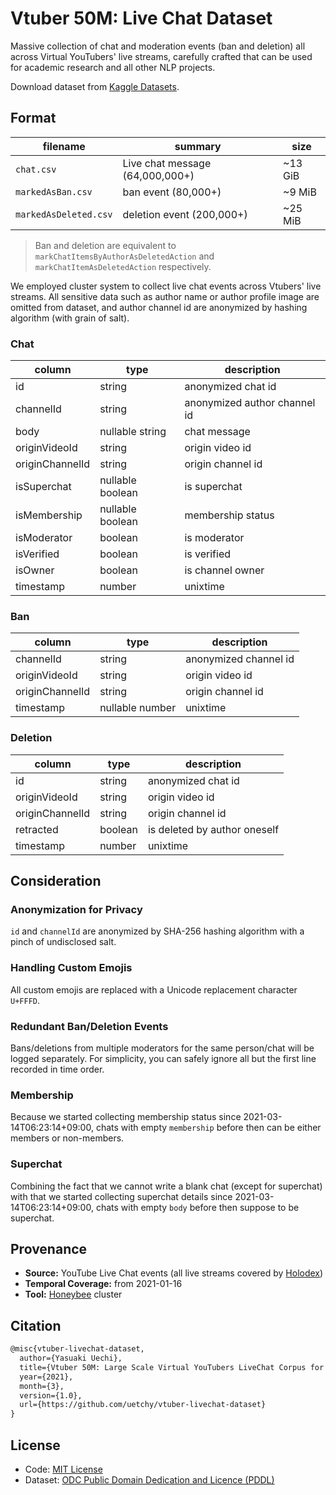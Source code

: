 # Vtuber 50M: Live Chat Dataset

Massive collection of chat and moderation events (ban and deletion) all across Virtual YouTubers' live streams, carefully crafted that can be used for academic research and all other NLP projects.

Download dataset from [Kaggle Datasets](https://www.kaggle.com/uetchy/vtuber-livechat).

## Format

| filename              | summary                         | size    |
| --------------------- | ------------------------------- | ------- |
| `chat.csv`            | Live chat message (64,000,000+) | ~13 GiB |
| `markedAsBan.csv`     | ban event (80,000+)             | ~9 MiB  |
| `markedAsDeleted.csv` | deletion event (200,000+)       | ~25 MiB |

> Ban and deletion are equivalent to `markChatItemsByAuthorAsDeletedAction` and `markChatItemAsDeletedAction` respectively.

We employed cluster system to collect live chat events across Vtubers' live streams. All sensitive data such as author name or author profile image are omitted from dataset, and author channel id are anonymized by hashing algorithm (with grain of salt).

### Chat

| column          | type             | description                  |
| --------------- | ---------------- | ---------------------------- |
| id              | string           | anonymized chat id           |
| channelId       | string           | anonymized author channel id |
| body            | nullable string  | chat message                 |
| originVideoId   | string           | origin video id              |
| originChannelId | string           | origin channel id            |
| isSuperchat     | nullable boolean | is superchat                 |
| isMembership    | nullable boolean | membership status            |
| isModerator     | boolean          | is moderator                 |
| isVerified      | boolean          | is verified                  |
| isOwner         | boolean          | is channel owner             |
| timestamp       | number           | unixtime                     |

### Ban

| column          | type            | description           |
| --------------- | --------------- | --------------------- |
| channelId       | string          | anonymized channel id |
| originVideoId   | string          | origin video id       |
| originChannelId | string          | origin channel id     |
| timestamp       | nullable number | unixtime              |

### Deletion

| column          | type    | description                  |
| --------------- | ------- | ---------------------------- |
| id              | string  | anonymized chat id           |
| originVideoId   | string  | origin video id              |
| originChannelId | string  | origin channel id            |
| retracted       | boolean | is deleted by author oneself |
| timestamp       | number  | unixtime                     |

## Consideration

### Anonymization for Privacy

`id` and `channelId` are anonymized by SHA-256 hashing algorithm with a pinch of undisclosed salt.

### Handling Custom Emojis

All custom emojis are replaced with a Unicode replacement character `U+FFFD`.

### Redundant Ban/Deletion Events

Bans/deletions from multiple moderators for the same person/chat will be logged separately. For simplicity, you can safely ignore all but the first line recorded in time order.

### Membership

Because we started collecting membership status since 2021-03-14T06:23:14+09:00, chats with empty `membership` before then can be either members or non-members.

### Superchat

Combining the fact that we cannot write a blank chat (except for superchat) with that we started collecting superchat details since 2021-03-14T06:23:14+09:00, chats with empty `body` before then suppose to be superchat.

## Provenance

- **Source:** YouTube Live Chat events (all live streams covered by [Holodex](https://holodex.net))
- **Temporal Coverage:** from 2021-01-16
- **Tool:** [Honeybee](https://github.com/uetchy/honeybee) cluster

## Citation

```latex
@misc{vtuber-livechat-dataset,
  author={Yasuaki Uechi},
  title={Vtuber 50M: Large Scale Virtual YouTubers LiveChat Corpus for NLP},
  year={2021},
  month={3},
  version={1.0},
  url={https://github.com/uetchy/vtuber-livechat-dataset}
}
```

## License

- Code: [MIT License](./LICENSE)
- Dataset: [ODC Public Domain Dedication and Licence (PDDL)](https://opendatacommons.org/licenses/pddl/1-0/index.html)
